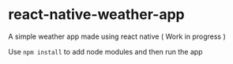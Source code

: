 # react-native-weather-app
A simple weather app made using react native ( Work in progress )

Use `npm install` to add node modules and then run the app
